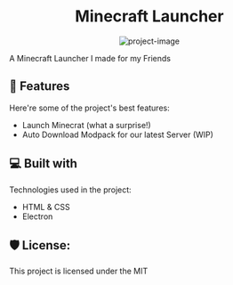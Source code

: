 <h1 align="center" id="title">Minecraft Launcher</h1>

<p align="center"><img src="https://socialify.git.ci/LevinFX/MCLauncher/image?custom_description=A+Minecraft+Launcher+I+made+for+my+Friends&amp;description=1&amp;font=Inter&amp;language=1&amp;name=1&amp;owner=1&amp;theme=Dark" alt="project-image"></p>

<p id="description">A Minecraft Launcher I made for my Friends</p>

  
  
<h2>🧐 Features</h2>

Here're some of the project's best features:

*   Launch Minecrat (what a surprise!)
*   Auto Download Modpack for our latest Server (WIP)

  
  
<h2>💻 Built with</h2>

Technologies used in the project:

*   HTML & CSS
*   Electron

<h2>🛡️ License:</h2>

This project is licensed under the MIT